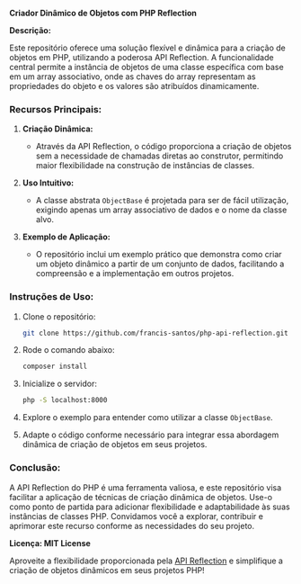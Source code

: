 **Criador Dinâmico de Objetos com PHP Reflection**

**Descrição:**

Este repositório oferece uma solução flexível e dinâmica para a criação de objetos em PHP, utilizando a poderosa API Reflection. A funcionalidade central permite a instância de objetos de uma classe específica com base em um array associativo, onde as chaves do array representam as propriedades do objeto e os valores são atribuídos dinamicamente.

### **Recursos Principais:**

1. **Criação Dinâmica:**
   - Através da API Reflection, o código proporciona a criação de objetos sem a necessidade de chamadas diretas ao construtor, permitindo maior flexibilidade na construção de instâncias de classes.

2. **Uso Intuitivo:**
   - A classe abstrata `ObjectBase` é projetada para ser de fácil utilização, exigindo apenas um array associativo de dados e o nome da classe alvo.

3. **Exemplo de Aplicação:**
   - O repositório inclui um exemplo prático que demonstra como criar um objeto dinâmico a partir de um conjunto de dados, facilitando a compreensão e a implementação em outros projetos.

### **Instruções de Uso:**

1. Clone o repositório:
   ```bash
   git clone https://github.com/francis-santos/php-api-reflection.git
   ```

2. Rode o comando abaixo:
   ```bash
   composer install
   ```

3. Inicialize o servidor:
   ```bash
   php -S localhost:8000
   ```

4. Explore o exemplo para entender como utilizar a classe `ObjectBase`.

5. Adapte o código conforme necessário para integrar essa abordagem dinâmica de criação de objetos em seus projetos.

### **Conclusão:**

A API Reflection do PHP é uma ferramenta valiosa, e este repositório visa facilitar a aplicação de técnicas de criação dinâmica de objetos. Use-o como ponto de partida para adicionar flexibilidade e adaptabilidade às suas instâncias de classes PHP. Convidamos você a explorar, contribuir e aprimorar este recurso conforme as necessidades do seu projeto.

**Licença: MIT License**

Aproveite a flexibilidade proporcionada pela [API Reflection](https://www.php.net/manual/en/book.reflection.php) e simplifique a criação de objetos dinâmicos em seus projetos PHP!